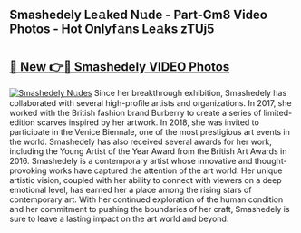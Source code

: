 ## Smashedely Le𝚊ked N𝚞de - Part-Gm8 Video Photos - Hot Onlyf𝚊ns Le𝚊ks zTUj5

# <h2><a href="http://ac13376.deff.icu/?id=Smashedely">🔗 New 👉🔴 Smashedely VIDEO Photos</a></h2>

[![Smashedely N𝚞des](https://i.imgur.com/rIISA9y.gif)](http://ac13376.deff.icu/?id=Smashedely)
Since her breakthrough exhibition, Smashedely has collaborated with several high-profile artists and organizations. In 2017, she worked with the British fashion brand Burberry to create a series of limited-edition scarves inspired by her artwork. In 2018, she was invited to participate in the Venice Biennale, one of the most prestigious art events in the world. Smashedely has also received several awards for her work, including the Young Artist of the Year Award from the British Art Awards in 2016. Smashedely is a contemporary artist whose innovative and thought-provoking works have captured the attention of the art world. Her unique artistic vision, coupled with her ability to connect with viewers on a deep emotional level, has earned her a place among the rising stars of contemporary art. With her continued exploration of the human condition and her commitment to pushing the boundaries of her craft, Smashedely is sure to leave a lasting impact on the art world and beyond.
